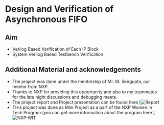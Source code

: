 # Design and Verification of Asynchronous FIFO

## Aim
- Verilog Based Verification of Each IP Block
- System Verilog Based Testbench Verification

## Additional Material and acknowledgements
- The project was done under the mentorship of Mr. M. Sengupta, our mentor from NXP.
- Thanks to NXP for providing this opportunity and also to my teammates for the late night discussions and debugging meets.
- The project report and Project presentation can be found here [![Report](https://drive.google.com/file/d/1WExPD3SNqT6sZVq3Q-bRalXBiCAEeUjJ/view?usp=sharing)
- THis project was done as Mini Project as a part of the NXP Women In Tech Program (you can get more information about the program here [![NXP-WIT](https://wit.nxp.com/)



